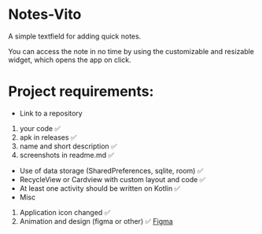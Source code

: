 # Notes-Vito


A simple textfield for adding quick notes.

You can access the note in no time by using the customizable and resizable widget, which opens the app on click.






# Project requirements:
* Link to a repository 
1) your code :white_check_mark:
2) apk in releases :white_check_mark:
3) name and short description :white_check_mark:
4) screenshots in readme.md :white_check_mark:
* Use of data storage (SharedPreferences, sqlite, room) :white_check_mark:
* RecycleView or Cardview with custom layout and code :white_check_mark:
* At least one activity should be written on Kotlin :white_check_mark:
* Misc  
1) Application icon changed :white_check_mark:
2) Animation and design (figma or other) :white_check_mark:  [Figma](https://www.figma.com/file/QrnWM9Fw0dNAd3Ekm4wbIC/Notes-Vito?node-id=0%3A1)
